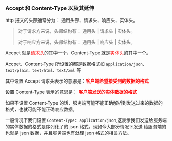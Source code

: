 ### Accept 和 Content-Type 以及其延伸

http 报文的头部通常分为： 通用头部、请求头、响应头、实体头。

> 对于请求方来说，头部结构有： 通用头 | 请求头 | 实体头。
>
> 对于响应方来说，头部结构有： 通用头 | 响应头 | 实体头。

Accpet 就是<span style="color: red">请求头</span>的其中一个，Content-Type 就是<span style="color: red">实体头</span>的其中一个。

Accpet、Content-Type 所设置的都是数据格式如 `application/json、text/plain、text/html、text/xml` 等

其中设置 Accept 请求头表示的意思是：**<span style="color: red">客户端希望接受到的数据的格式</span>**

设置 Content-Type 表示的意思是： **<span style="color: red">客户端发送的实体数据的格式</span>**

如果不设置 Content-Type 的话，服务端可能不能正确解析到发送过来的数据的格式，也就可能不能正确响应数据。

一般情况下我们设置 `Content-Type: application/json`,这表示我们发送给服务端的实体数据的格式是序列化了的 json 格式。现如今大部分情况下发送
给服务端的也就是 json 数据，并且服务端也有处理 json 格式的相关方法。